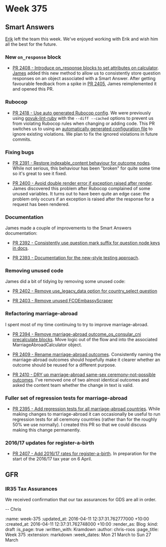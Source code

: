 Week 375
========

## Smart Answers

[Erik][erik-eide] left the team this week. We've enjoyed working with Erik and wish him all the best for the future.


### New `on_response` block

* [PR 2408 - Introduce on_response blocks to set attributes on calculator][smart-answers-pr-2408]. [James][james-mead] added this new method to allow us to consistently store question responses on an object associated with a Smart Answer. After getting favourable feedback from a spike in [PR 2405][smart-answers-pr-2405], James reimplemented it and opened this PR.


### Rubocop

* [PR 2418 - Use auto generated Rubocop config][smart-answers-pr-2418]. We were previously using [govuk-lint-ruby][govuk-lint-ruby] with the `--diff --cached` options to prevent us from violating Rubocop rules when changing or adding code. This PR switches us to using an [automatically generated configuration file][rubocop-auto-generated-config] to ignore existing violations. We plan to fix the ignored violations in future commits.


### Fixing bugs

* [PR 2391 - Restore indexable_content behaviour for outcome nodes][smart-answers-pr-2391]. While not serious, this behaviour has been "broken" for quite some time so it's great to see it fixed.

* [PR 2400 - Avoid double render error if exception raised after render][smart-answers-pr-2400]. James discovered this problem after Rubocop complained of some unused variables. It turns out to have been quite an edge case: the problem only occurs if an exception is raised after the response for a request has been rendered.


### Documentation

James made a couple of improvements to the Smart Answers documentation:

* [PR 2392 - Consistently use question mark suffix for question node keys in docs][smart-answers-pr-2392].

* [PR 2393 - Documentation for the new-style testing approach][smart-answers-pr-2393].


### Removing unused code

James did a bit of tidying by removing some unused code:

* [PR 2402 - Remove use_legacy_data option for country_select question][smart-answers-pr-2402]

* [PR 2403 - Remove unused FCOEmbassyScraper][smart-answers-pr-2403]


### Refactoring marriage-abroad

I spent most of my time continuing to try to improve marriage-abroad.

* [PR 2394 - Remove marriage-abroad outcome_os_consular_cni precalculate blocks][smart-answers-pr-2394]. Move logic out of the flow and into the associated MarriageAbroadCalculator object.

* [PR 2409 - Rename marriage-abroad outcomes][smart-answers-pr-2409]. Consistently naming the marriage-abroad outcomes should hopefully make it clearer whether an outcome should be reused for a different purpose.

* [PR 2410 - DRY up marriage-abroad same-sex ceremony-not-possible outcomes][smart-answers-pr-2410]. I've removed one of two almost identical outcomes and asked the content team whether the change in text is valid.


### Fuller set of regression tests for marriage-abroad

* [PR 2395 - Add regression tests for all marriage-abroad countries][smart-answers-pr-2395]. While making changes to marriage-abroad it can occasionally be useful to run regression tests for all ceremony countries (rather than for the roughly 50% we use normally). I created this PR so that we could discuss making this change permanently.


### 2016/17 updates for register-a-birth

* [PR 2407 - Add 2016/17 rates for register-a-birth][smart-answers-pr-2407]. In preparation for the start of the 2016/17 tax year on 6 April.


## GFR

### IR35 Tax Assurances

We received confirmation that our tax assurances for GDS are all in order.

-- Chris

[erik-eide]: https://github.com/erikse
[govuk-lint-ruby]: https://github.com/alphagov/govuk-lint
[james-mead]: /james-mead
[rubocop-auto-generated-config]: https://github.com/bbatsov/rubocop#automatically-generated-configuration
[smart-answers-pr-2391]: https://github.com/alphagov/smart-answers/pull/2391
[smart-answers-pr-2392]: https://github.com/alphagov/smart-answers/pull/2392
[smart-answers-pr-2393]: https://github.com/alphagov/smart-answers/pull/2393
[smart-answers-pr-2394]: https://github.com/alphagov/smart-answers/pull/2394
[smart-answers-pr-2395]: https://github.com/alphagov/smart-answers/pull/2395
[smart-answers-pr-2400]: https://github.com/alphagov/smart-answers/pull/2400
[smart-answers-pr-2402]: https://github.com/alphagov/smart-answers/pull/2402
[smart-answers-pr-2403]: https://github.com/alphagov/smart-answers/pull/2403
[smart-answers-pr-2405]: https://github.com/alphagov/smart-answers/pull/2405
[smart-answers-pr-2407]: https://github.com/alphagov/smart-answers/pull/2407
[smart-answers-pr-2408]: https://github.com/alphagov/smart-answers/pull/2408
[smart-answers-pr-2409]: https://github.com/alphagov/smart-answers/pull/2409
[smart-answers-pr-2410]: https://github.com/alphagov/smart-answers/pull/2410
[smart-answers-pr-2418]: https://github.com/alphagov/smart-answers/pull/2418

:name: week-375
:updated_at: 2016-04-11 12:37:31.762777000 +10:00
:created_at: 2016-04-11 12:37:31.762748000 +10:00
:render_as: Blog
:kind: draft
:is_page: true
:written_with: Kramdown
:author: chris-roos
:page_title: Week 375
:extension: markdown
:week_dates: Mon 21 March to Sun 27 March
